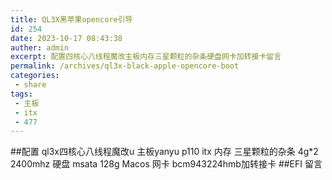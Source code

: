 ```yaml
---
title: QL3X黑苹果opencore引导
id: 254
date: 2023-10-17 08:43:38
auther: admin
excerpt: 配置四核心八线程魔改主板内存三星颗粒的杂条硬盘网卡加转接卡留言
permalink: /archives/ql3x-black-apple-opencore-boot
categories:
 - share
tags: 
 - 主板
 - itx
 - 477
---
```


##配置
ql3x四核心八线程魔改u
主板yanyu p110 itx
内存 三星颗粒的杂条 4g*2 2400mhz
硬盘 msata 128g Macos
网卡 bcm943224hmb加转接卡
##EFI
留言